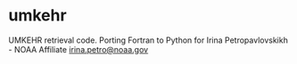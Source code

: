# umkehr

UMKEHR retrieval code. Porting Fortran to Python  for Irina Petropavlovskikh - NOAA Affiliate <irina.petro@noaa.gov>